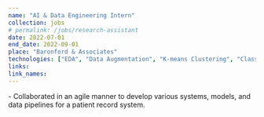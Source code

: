 ```yaml
---
name: "AI & Data Engineering Intern"
collection: jobs
# permalink: /jobs/research-assistant
date: 2022-07-01
end_date: 2022-09-01
place: "Baronford & Associates"
technologies: ["EDA", "Data Augmentation", "K-means Clustering", "Classification", "CRUD", "MERN Stack"]
links: 
link_names: 
---
```

<P>
  - Collaborated in an agile manner to develop various systems, models, and data pipelines for a patient record system.
</P>
